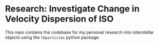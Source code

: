 # Research: Investigate Change in Velocity Dispersion of ISO

This repo contains the codebase for my personal research into interstellar objects using the `lbparticles` python package.

